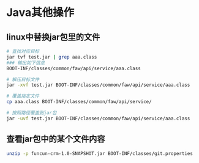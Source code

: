 # Java其他操作

## linux中替换jar包里的文件

```bash
# 查找对应目标
jar tvf test.jar | grep aaa.class
### 输出如下信息
BOOT-INF/classes/common/faw/api/service/aaa.class

# 解压目标文件
jar -xvf test.jar BOOT-INF/classes/common/faw/api/service/aaa.class

# 覆盖指定文件
cp aaa.class BOOT-INF/classes/common/faw/api/service/

# 按照路径覆盖到jar包
jar -uvf test.jar BOOT-INF/classes/common/faw/api/service/aaa.class
```

## 查看jar包中的某个文件内容

```bash
unzip -p funcun-crm-1.0-SNAPSHOT.jar BOOT-INF/classes/git.properties
```